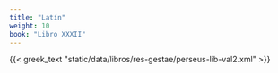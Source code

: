 ```yaml
---
title: "Latín"
weight: 10
book: "Libro XXXII"
---
```

{{< greek_text "static/data/libros/res-gestae/perseus-lib-val2.xml" >}}